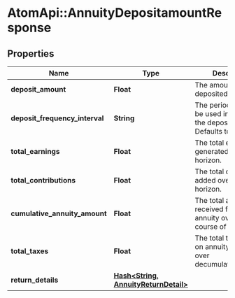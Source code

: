 # AtomApi::AnnuityDepositamountResponse

## Properties
Name | Type | Description | Notes
------------ | ------------- | ------------- | -------------
**deposit_amount** | **Float** | The amount to be deposited per period. | 
**deposit_frequency_interval** | **String** | The period interval to be used in relation to the deposit_amount. Defaults to year. | 
**total_earnings** | **Float** | The total earnings generated over the horizon. | 
**total_contributions** | **Float** | The total contributinos added over the horizon. | 
**cumulative_annuity_amount** | **Float** | The total amount received from the annuity over the course of the plan. | 
**total_taxes** | **Float** | The total taxes paid on annuity payments over decumulation_horizon. | 
**return_details** | [**Hash&lt;String, AnnuityReturnDetail&gt;**](AnnuityReturnDetail.md) |  | 


